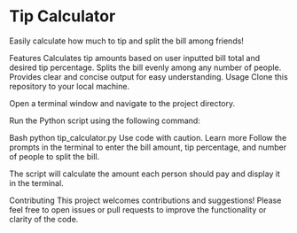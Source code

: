 # Tip Calculator

Easily calculate how much to tip and split the bill among friends!

Features
Calculates tip amounts based on user inputted bill total and desired tip percentage.
Splits the bill evenly among any number of people.
Provides clear and concise output for easy understanding.
Usage
Clone this repository to your local machine.

Open a terminal window and navigate to the project directory.

Run the Python script using the following command:

Bash
python tip_calculator.py
Use code with caution. Learn more
Follow the prompts in the terminal to enter the bill amount, tip percentage, and number of people to split the bill.

The script will calculate the amount each person should pay and display it in the terminal.

Contributing
This project welcomes contributions and suggestions! Please feel free to open issues or pull requests to improve the functionality or clarity of the code.
